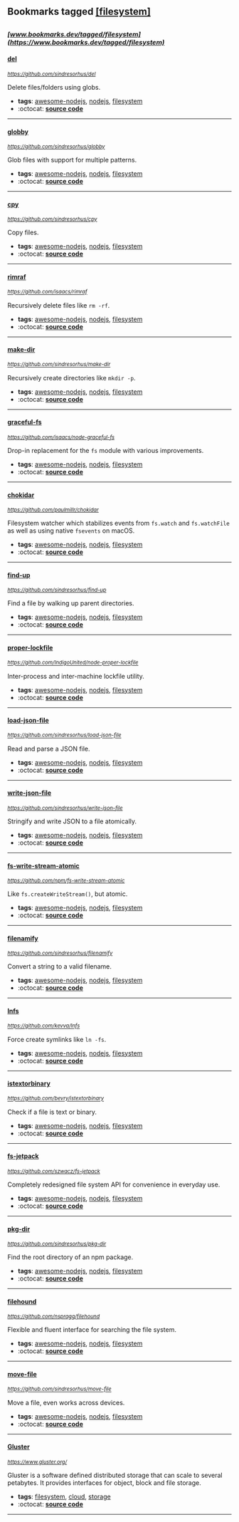 ## Bookmarks tagged [[filesystem]](https://www.bookmarks.dev?q=[filesystem])

_<sup><sup>[www.bookmarks.dev/tagged/filesystem](https://www.bookmarks.dev/tagged/filesystem)</sup></sup>_
---
#### [del](https://github.com/sindresorhus/del)
_<sup>https://github.com/sindresorhus/del</sup>_

Delete files/folders using globs.
* **tags**: [awesome-nodejs](../tagged/awesome-nodejs.md), [nodejs](../tagged/nodejs.md), [filesystem](../tagged/filesystem.md)
* :octocat: **[source code](https://github.com/sindresorhus/del)**
---
#### [globby](https://github.com/sindresorhus/globby)
_<sup>https://github.com/sindresorhus/globby</sup>_

Glob files with support for multiple patterns.
* **tags**: [awesome-nodejs](../tagged/awesome-nodejs.md), [nodejs](../tagged/nodejs.md), [filesystem](../tagged/filesystem.md)
* :octocat: **[source code](https://github.com/sindresorhus/globby)**
---
#### [cpy](https://github.com/sindresorhus/cpy)
_<sup>https://github.com/sindresorhus/cpy</sup>_

Copy files.
* **tags**: [awesome-nodejs](../tagged/awesome-nodejs.md), [nodejs](../tagged/nodejs.md), [filesystem](../tagged/filesystem.md)
* :octocat: **[source code](https://github.com/sindresorhus/cpy)**
---
#### [rimraf](https://github.com/isaacs/rimraf)
_<sup>https://github.com/isaacs/rimraf</sup>_

Recursively delete files like `rm -rf`.
* **tags**: [awesome-nodejs](../tagged/awesome-nodejs.md), [nodejs](../tagged/nodejs.md), [filesystem](../tagged/filesystem.md)
* :octocat: **[source code](https://github.com/isaacs/rimraf)**
---
#### [make-dir](https://github.com/sindresorhus/make-dir)
_<sup>https://github.com/sindresorhus/make-dir</sup>_

Recursively create directories like `mkdir -p`.
* **tags**: [awesome-nodejs](../tagged/awesome-nodejs.md), [nodejs](../tagged/nodejs.md), [filesystem](../tagged/filesystem.md)
* :octocat: **[source code](https://github.com/sindresorhus/make-dir)**
---
#### [graceful-fs](https://github.com/isaacs/node-graceful-fs)
_<sup>https://github.com/isaacs/node-graceful-fs</sup>_

Drop-in replacement for the `fs` module with various improvements.
* **tags**: [awesome-nodejs](../tagged/awesome-nodejs.md), [nodejs](../tagged/nodejs.md), [filesystem](../tagged/filesystem.md)
* :octocat: **[source code](https://github.com/isaacs/node-graceful-fs)**
---
#### [chokidar](https://github.com/paulmillr/chokidar)
_<sup>https://github.com/paulmillr/chokidar</sup>_

Filesystem watcher which stabilizes events from `fs.watch` and `fs.watchFile` as well as using native `fsevents` on macOS.
* **tags**: [awesome-nodejs](../tagged/awesome-nodejs.md), [nodejs](../tagged/nodejs.md), [filesystem](../tagged/filesystem.md)
* :octocat: **[source code](https://github.com/paulmillr/chokidar)**
---
#### [find-up](https://github.com/sindresorhus/find-up)
_<sup>https://github.com/sindresorhus/find-up</sup>_

Find a file by walking up parent directories.
* **tags**: [awesome-nodejs](../tagged/awesome-nodejs.md), [nodejs](../tagged/nodejs.md), [filesystem](../tagged/filesystem.md)
* :octocat: **[source code](https://github.com/sindresorhus/find-up)**
---
#### [proper-lockfile](https://github.com/IndigoUnited/node-proper-lockfile)
_<sup>https://github.com/IndigoUnited/node-proper-lockfile</sup>_

Inter-process and inter-machine lockfile utility.
* **tags**: [awesome-nodejs](../tagged/awesome-nodejs.md), [nodejs](../tagged/nodejs.md), [filesystem](../tagged/filesystem.md)
* :octocat: **[source code](https://github.com/IndigoUnited/node-proper-lockfile)**
---
#### [load-json-file](https://github.com/sindresorhus/load-json-file)
_<sup>https://github.com/sindresorhus/load-json-file</sup>_

Read and parse a JSON file.
* **tags**: [awesome-nodejs](../tagged/awesome-nodejs.md), [nodejs](../tagged/nodejs.md), [filesystem](../tagged/filesystem.md)
* :octocat: **[source code](https://github.com/sindresorhus/load-json-file)**
---
#### [write-json-file](https://github.com/sindresorhus/write-json-file)
_<sup>https://github.com/sindresorhus/write-json-file</sup>_

Stringify and write JSON to a file atomically.
* **tags**: [awesome-nodejs](../tagged/awesome-nodejs.md), [nodejs](../tagged/nodejs.md), [filesystem](../tagged/filesystem.md)
* :octocat: **[source code](https://github.com/sindresorhus/write-json-file)**
---
#### [fs-write-stream-atomic](https://github.com/npm/fs-write-stream-atomic)
_<sup>https://github.com/npm/fs-write-stream-atomic</sup>_

Like `fs.createWriteStream()`, but atomic.
* **tags**: [awesome-nodejs](../tagged/awesome-nodejs.md), [nodejs](../tagged/nodejs.md), [filesystem](../tagged/filesystem.md)
* :octocat: **[source code](https://github.com/npm/fs-write-stream-atomic)**
---
#### [filenamify](https://github.com/sindresorhus/filenamify)
_<sup>https://github.com/sindresorhus/filenamify</sup>_

Convert a string to a valid filename.
* **tags**: [awesome-nodejs](../tagged/awesome-nodejs.md), [nodejs](../tagged/nodejs.md), [filesystem](../tagged/filesystem.md)
* :octocat: **[source code](https://github.com/sindresorhus/filenamify)**
---
#### [lnfs](https://github.com/kevva/lnfs)
_<sup>https://github.com/kevva/lnfs</sup>_

Force create symlinks like `ln -fs`.
* **tags**: [awesome-nodejs](../tagged/awesome-nodejs.md), [nodejs](../tagged/nodejs.md), [filesystem](../tagged/filesystem.md)
* :octocat: **[source code](https://github.com/kevva/lnfs)**
---
#### [istextorbinary](https://github.com/bevry/istextorbinary)
_<sup>https://github.com/bevry/istextorbinary</sup>_

Check if a file is text or binary.
* **tags**: [awesome-nodejs](../tagged/awesome-nodejs.md), [nodejs](../tagged/nodejs.md), [filesystem](../tagged/filesystem.md)
* :octocat: **[source code](https://github.com/bevry/istextorbinary)**
---
#### [fs-jetpack](https://github.com/szwacz/fs-jetpack)
_<sup>https://github.com/szwacz/fs-jetpack</sup>_

Completely redesigned file system API for convenience in everyday use.
* **tags**: [awesome-nodejs](../tagged/awesome-nodejs.md), [nodejs](../tagged/nodejs.md), [filesystem](../tagged/filesystem.md)
* :octocat: **[source code](https://github.com/szwacz/fs-jetpack)**
---
#### [pkg-dir](https://github.com/sindresorhus/pkg-dir)
_<sup>https://github.com/sindresorhus/pkg-dir</sup>_

Find the root directory of an npm package.
* **tags**: [awesome-nodejs](../tagged/awesome-nodejs.md), [nodejs](../tagged/nodejs.md), [filesystem](../tagged/filesystem.md)
* :octocat: **[source code](https://github.com/sindresorhus/pkg-dir)**
---
#### [filehound](https://github.com/nspragg/filehound)
_<sup>https://github.com/nspragg/filehound</sup>_

Flexible and fluent interface for searching the file system.
* **tags**: [awesome-nodejs](../tagged/awesome-nodejs.md), [nodejs](../tagged/nodejs.md), [filesystem](../tagged/filesystem.md)
* :octocat: **[source code](https://github.com/nspragg/filehound)**
---
#### [move-file](https://github.com/sindresorhus/move-file)
_<sup>https://github.com/sindresorhus/move-file</sup>_

Move a file, even works across devices.
* **tags**: [awesome-nodejs](../tagged/awesome-nodejs.md), [nodejs](../tagged/nodejs.md), [filesystem](../tagged/filesystem.md)
* :octocat: **[source code](https://github.com/sindresorhus/move-file)**
---
#### [Gluster ](https://www.gluster.org/)
_<sup>https://www.gluster.org/</sup>_

Gluster is a software defined distributed storage that can scale to several petabytes. It provides interfaces for object, block and file storage.
* **tags**: [filesystem](../tagged/filesystem.md), [cloud](../tagged/cloud.md), [storage](../tagged/storage.md)
* :octocat: **[source code](https://github.com/gluster/glusterfs)**
---
